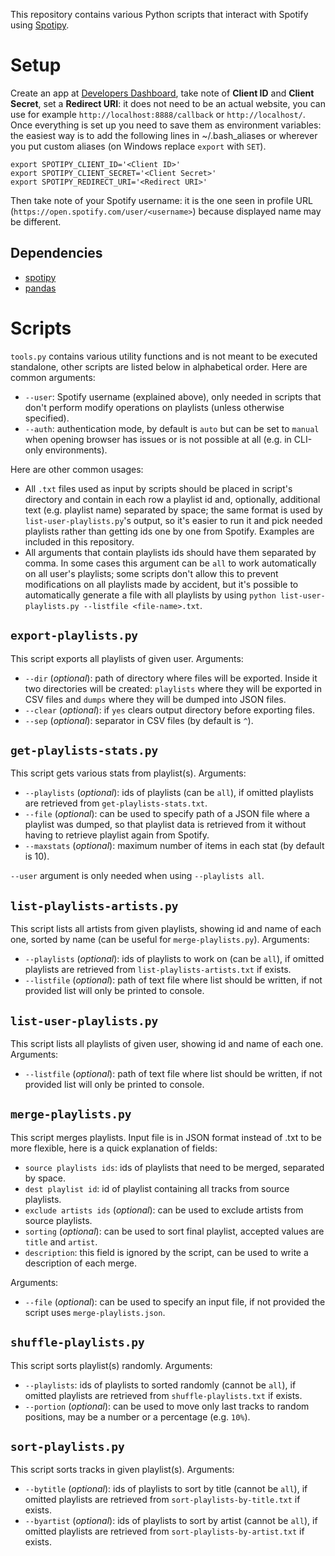 This repository contains various Python scripts that interact with Spotify using [Spotipy](https://spotipy.readthedocs.io/).

# Setup
Create an app at [Developers Dashboard](https://developer.spotify.com/dashboard/), take note of **Client ID** and **Client Secret**, set a **Redirect URI**: it does not need to be an actual website, you can use for example `http://localhost:8888/callback` or `http://localhost/`. Once everything is set up you need to save them as environment variables: the easiest way is to add the following lines in ~/.bash_aliases or wherever you put custom aliases (on Windows replace `export` with `SET`).
```
export SPOTIPY_CLIENT_ID='<Client ID>'
export SPOTIPY_CLIENT_SECRET='<Client Secret>'
export SPOTIPY_REDIRECT_URI='<Redirect URI>'
```
Then take note of your Spotify username: it is the one seen in profile URL (`https://open.spotify.com/user/<username>`) because displayed name may be different.

## Dependencies
- [spotipy](https://spotipy.readthedocs.io/)
- [pandas](https://pandas.pydata.org/)

# Scripts
`tools.py` contains various utility functions and is not meant to be executed standalone, other scripts are listed below in alphabetical order. Here are common arguments:
- `--user`: Spotify username (explained above), only needed in scripts that don't perform modify operations on playlists (unless otherwise specified).
- `--auth`: authentication mode, by default is `auto` but can be set to `manual` when opening browser has issues or is not possible at all (e.g. in CLI-only environments).

Here are other common usages:
- All `.txt` files used as input by scripts should be placed in script's directory and contain in each row a playlist id and, optionally, additional text (e.g. playlist name) separated by space; the same format is used by `list-user-playlists.py`'s output, so it's easier to run it and pick needed playlists rather than getting ids one by one from Spotify. Examples are included in this repository.
- All arguments that contain playlists ids should have them separated by comma. In some cases this argument can be `all` to work automatically on all user's playlists; some scripts don't allow this to prevent modifications on all playlists made by accident, but it's possible to automatically generate a file with all playlists by using `python list-user-playlists.py --listfile <file-name>.txt`.

## `export-playlists.py`
This script exports all playlists of given user. Arguments:
- `--dir` (_optional_): path of directory where files will be exported. Inside it two directories will be created: `playlists` where they will be exported in CSV files and `dumps` where they will be dumped into JSON files.
- `--clear` (_optional_): if `yes` clears output directory before exporting files.
- `--sep` (_optional_): separator in CSV files (by default is `^`).

## `get-playlists-stats.py`
This script gets various stats from playlist(s). Arguments:
- `--playlists` (_optional_): ids of playlists (can be `all`), if omitted playlists are retrieved from `get-playlists-stats.txt`.
- `--file` (_optional_): can be used to specify path of a JSON file where a playlist was dumped, so that playlist data is retrieved from it without having to retrieve playlist again from Spotify.
- `--maxstats` (_optional_): maximum number of items in each stat (by default is 10).

`--user` argument is only needed when using `--playlists all`.

## `list-playlists-artists.py`
This script lists all artists from given playlists, showing id and name of each one, sorted by name (can be useful for `merge-playlists.py`). Arguments:
- `--playlists` (_optional_): ids of playlists to work on (can be `all`), if omitted playlists are retrieved from `list-playlists-artists.txt` if exists.
- `--listfile` (_optional_): path of text file where list should be written, if not provided list will only be printed to console.

## `list-user-playlists.py`
This script lists all playlists of given user, showing id and name of each one. Arguments:
- `--listfile` (_optional_): path of text file where list should be written, if not provided list will only be printed to console.

## `merge-playlists.py`
This script merges playlists. Input file is in JSON format instead of .txt to be more flexible, here is a quick explanation of fields:
- `source playlists ids`: ids of playlists that need to be merged, separated by space.
- `dest playlist id`: id of playlist containing all tracks from source playlists.
- `exclude artists ids` (_optional_): can be used to exclude artists from source playlists.
- `sorting` (_optional_): can be used to sort final playlist, accepted values are `title` and `artist`.
- `description`: this field is ignored by the script, can be used to write a description of each merge.

Arguments:
- `--file` (_optional_): can be used to specify an input file, if not provided the script uses `merge-playlists.json`.

## `shuffle-playlists.py`
This script sorts playlist(s) randomly. Arguments:
- `--playlists`: ids of playlists to sorted randomly (cannot be `all`), if omitted playlists are retrieved from `shuffle-playlists.txt` if exists.
- `--portion` (_optional_): can be used to move only last tracks to random positions, may be a number or a percentage (e.g. `10%`).

## `sort-playlists.py`
This script sorts tracks in given playlist(s). Arguments:
- `--bytitle` (_optional_): ids of playlists to sort by title (cannot be `all`), if omitted playlists are retrieved from `sort-playlists-by-title.txt` if exists.
- `--byartist` (_optional_): ids of playlists to sort by artist (cannot be `all`), if omitted playlists are retrieved from `sort-playlists-by-artist.txt` if exists.
